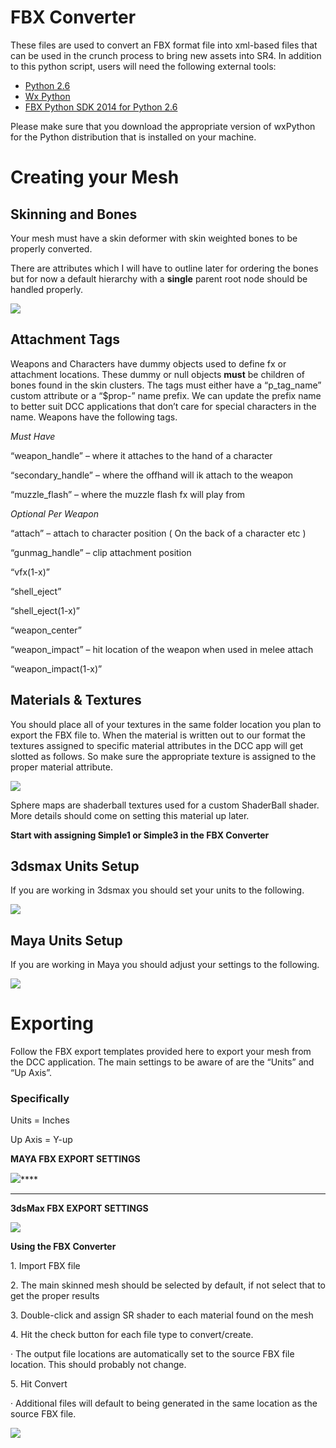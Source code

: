 # FBX Converter

These files are used to convert an FBX format file into xml-based files that can be used in the crunch process to bring new assets into SR4.  In addition to this python script, users will need the following external tools:

* [Python 2.6](http://www.python.org/getit/)
* [Wx Python](http://www.wxpython.org/download.php)
* [FBX Python SDK 2014 for Python 2.6](http://usa.autodesk.com/adsk/servlet/pc/item?iteID=123112&id=10775847)

Please make sure that you download the appropriate version of wxPython for the Python distribution that is installed on your machine.

# Creating your Mesh

## Skinning and Bones

Your mesh must have a skin deformer with skin weighted bones to be properly
converted.

There are attributes which I will have to outline later for ordering the bones
but for now a default hierarchy with a **single** parent root node should be
handled properly.



![](https://voligitlab01.dsvolition.com/modding/sr4_modding_private/blob/master/tools/fbx_converter/images/image001.png)



## Attachment Tags

Weapons and Characters have dummy objects used to define fx or attachment
locations. These dummy or null objects **must** be children of bones found in
the skin clusters. The tags must either have a “p_tag_name” custom attribute
or a “$prop-” name prefix. We can update the prefix name to better suit DCC
applications that don’t care for special characters in the name. Weapons have
the following tags.

_Must Have_

“weapon_handle” – where it attaches to the hand of a character

“secondary_handle” – where the offhand will ik attach to the weapon

“muzzle_flash” – where the muzzle flash fx will play from



_Optional Per Weapon_

“attach” – attach to character position ( On the back of a character etc )

“gunmag_handle” – clip attachment position

“vfx(1-x)”

“shell_eject”

“shell_eject(1-x)”

“weapon_center”

“weapon_impact” – hit location of the weapon when used in melee attach

“weapon_impact(1-x)”



## Materials & Textures

You should place all of your textures in the same folder location you plan to
export the FBX file to. When the material is written out to our format the
textures assigned to specific material attributes in the DCC app will get
slotted as follows. So make sure the appropriate texture is assigned to the
proper material attribute.



![](images/image013.jpg)



Sphere maps are shaderball textures used for a custom ShaderBall shader. More
details should come on setting this material up later.

**Start with assigning Simple1 or Simple3 in the FBX Converter**



## 3dsmax Units Setup

If you are working in 3dsmax you should set your units to the following.

![](images/image014.jpg)



## Maya Units Setup

If you are working in Maya you should adjust your settings to the following.

![](images/image005.png)





# Exporting

Follow the FBX export templates provided here to export your mesh from the DCC
application. The main settings to be aware of are the “Units” and “Up Axis”.



### Specifically

Units = Inches

Up Axis = Y-up



**MAYA FBX EXPORT SETTINGS**

![](images/image015.jpg)****

** **

**3dsMax FBX EXPORT SETTINGS**

![](images/image016.jpg)


**Using the FBX Converter**

1\. Import FBX file

2\. The main skinned mesh should be selected by default, if not select that to
get the proper results

3\. Double-click and assign SR shader to each material found on the mesh

4\. Hit the check button for each file type to convert/create.

·         The output file locations are automatically set to the source FBX
file location. This should probably not change.

5\. Hit Convert

·         Additional files will default to being generated in the same
location as the source FBX file.



![](images/image017.jpg)


